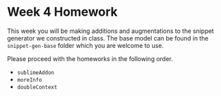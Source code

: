 # Week 4 Homework

This week you will be making additions and augmentations to the snippet generator we constructed in class. The base model can be found in the `snippet-gen-base` folder which you are welcome to use.

Please proceed with the homeworks in the following order.

- `sublimeAddon`
- `moreInfo`
- `doubleContext`